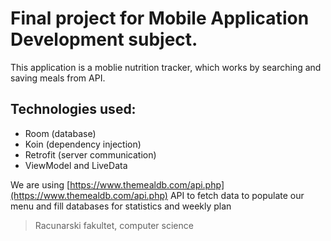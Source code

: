 # Final project for Mobile Application Development subject.

This application is a moblie nutrition tracker, which works by searching and saving meals from API.

## Technologies used:
- Room (database)
- Koin (dependency injection)
- Retrofit (server communication)
- ViewModel and LiveData

We are using [https://www.themealdb.com/api.php](https://www.themealdb.com/api.php) API to fetch data to populate our menu and fill databases for statistics and weekly plan

> Racunarski fakultet, computer science
